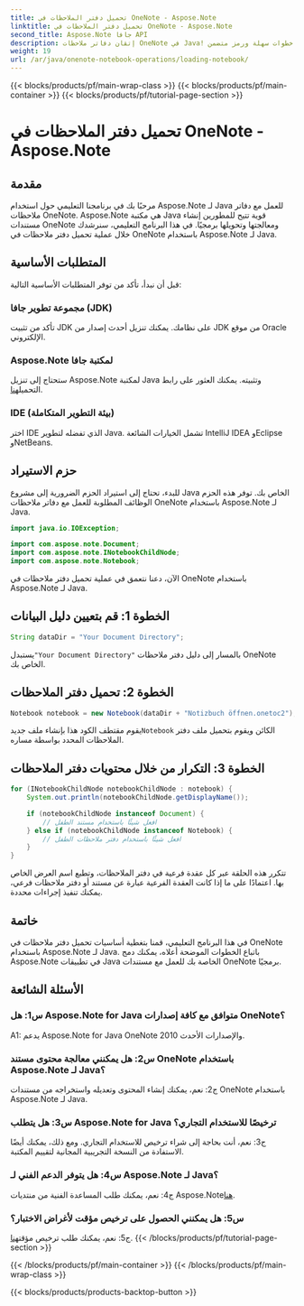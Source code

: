```yaml
---
title: تحميل دفتر الملاحظات في OneNote - Aspose.Note
linktitle: تحميل دفتر الملاحظات في OneNote - Aspose.Note
second_title: Aspose.Note جافا API
description: إتقان دفاتر ملاحظات OneNote في Java! تعلم كيفية تحميل المحتوى واستكشافه ومعالجته - بدءًا من المستندات وحتى أجهزة الكمبيوتر المحمولة الفرعية. خطوات سهلة ورمز متضمن! #OneNote #Java #Aspose
weight: 19
url: /ar/java/onenote-notebook-operations/loading-notebook/
---
```


{{< blocks/products/pf/main-wrap-class >}}
{{< blocks/products/pf/main-container >}}
{{< blocks/products/pf/tutorial-page-section >}}

# تحميل دفتر الملاحظات في OneNote - Aspose.Note

## مقدمة

مرحبًا بك في برنامجنا التعليمي حول استخدام Aspose.Note لـ Java للعمل مع دفاتر ملاحظات OneNote. Aspose.Note هي مكتبة Java قوية تتيح للمطورين إنشاء مستندات OneNote ومعالجتها وتحويلها برمجيًا. في هذا البرنامج التعليمي، سنرشدك خلال عملية تحميل دفتر ملاحظات في OneNote باستخدام Aspose.Note لـ Java.

## المتطلبات الأساسية

قبل أن نبدأ، تأكد من توفر المتطلبات الأساسية التالية:

### مجموعة تطوير جافا (JDK)

تأكد من تثبيت JDK على نظامك. يمكنك تنزيل أحدث إصدار من JDK من موقع Oracle الإلكتروني.

### Aspose.Note لمكتبة جافا

 ستحتاج إلى تنزيل Aspose.Note لمكتبة Java وتثبيته. يمكنك العثور على رابط التحميل[هنا](https://releases.aspose.com/note/java/).

### IDE (بيئة التطوير المتكاملة)

اختر IDE الذي تفضله لتطوير Java. تشمل الخيارات الشائعة IntelliJ IDEA وEclipse وNetBeans.

## حزم الاستيراد

للبدء، تحتاج إلى استيراد الحزم الضرورية إلى مشروع Java الخاص بك. توفر هذه الحزم الوظائف المطلوبة للعمل مع دفاتر ملاحظات OneNote باستخدام Aspose.Note لـ Java.

```java
import java.io.IOException;

import com.aspose.note.Document;
import com.aspose.note.INotebookChildNode;
import com.aspose.note.Notebook;
```

الآن، دعنا نتعمق في عملية تحميل دفتر ملاحظات في OneNote باستخدام Aspose.Note لـ Java.

## الخطوة 1: قم بتعيين دليل البيانات

```java
String dataDir = "Your Document Directory";
```

 يستبدل`"Your Document Directory"` بالمسار إلى دليل دفتر ملاحظات OneNote الخاص بك.

## الخطوة 2: تحميل دفتر الملاحظات

```java
Notebook notebook = new Notebook(dataDir + "Notizbuch öffnen.onetoc2");
```

 يقوم مقتطف الكود هذا بإنشاء ملف جديد`Notebook` الكائن ويقوم بتحميل ملف دفتر الملاحظات المحدد بواسطة مساره.

## الخطوة 3: التكرار من خلال محتويات دفتر الملاحظات

```java
for (INotebookChildNode notebookChildNode : notebook) {
    System.out.println(notebookChildNode.getDisplayName());

    if (notebookChildNode instanceof Document) {
        // افعل شيئًا باستخدام مستند الطفل
    } else if (notebookChildNode instanceof Notebook) {
        // افعل شيئًا باستخدام دفتر ملاحظات الطفل
    }
}
```

تتكرر هذه الحلقة عبر كل عقدة فرعية في دفتر الملاحظات، وتطبع اسم العرض الخاص بها. اعتمادًا على ما إذا كانت العقدة الفرعية عبارة عن مستند أو دفتر ملاحظات فرعي، يمكنك تنفيذ إجراءات محددة.

## خاتمة

في هذا البرنامج التعليمي، قمنا بتغطية أساسيات تحميل دفتر ملاحظات في OneNote باستخدام Aspose.Note لـ Java. باتباع الخطوات الموضحة أعلاه، يمكنك دمج Aspose.Note في تطبيقات Java الخاصة بك للعمل مع مستندات OneNote برمجيًا.

## الأسئلة الشائعة

### س1: هل Aspose.Note for Java متوافق مع كافة إصدارات OneNote؟

A1: يدعم Aspose.Note for Java OneNote 2010 والإصدارات الأحدث.

### س2: هل يمكنني معالجة محتوى مستند OneNote باستخدام Aspose.Note لـ Java؟

ج2: نعم، يمكنك إنشاء المحتوى وتعديله واستخراجه من مستندات OneNote باستخدام Aspose.Note لـ Java.

### س3: هل يتطلب Aspose.Note for Java ترخيصًا للاستخدام التجاري؟

ج3: نعم، أنت بحاجة إلى شراء ترخيص للاستخدام التجاري. ومع ذلك، يمكنك أيضًا الاستفادة من النسخة التجريبية المجانية لتقييم المكتبة.

### س4: هل يتوفر الدعم الفني لـ Aspose.Note لـ Java؟

 ج4: نعم، يمكنك طلب المساعدة الفنية من منتديات Aspose.Note[هنا](https://forum.aspose.com/c/note/28).

### س5: هل يمكنني الحصول على ترخيص مؤقت لأغراض الاختبار؟

 ج5: نعم، يمكنك طلب ترخيص مؤقت[هنا](https://purchase.aspose.com/temporary-license/).
{{< /blocks/products/pf/tutorial-page-section >}}

{{< /blocks/products/pf/main-container >}}
{{< /blocks/products/pf/main-wrap-class >}}

{{< blocks/products/products-backtop-button >}}
